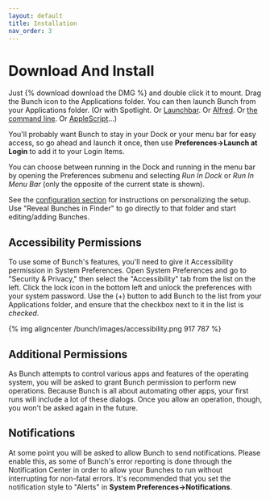 ```yaml
---
layout: default
title: Installation
nav_order: 3
---
```

# Download And Install

Just {% download download the DMG %} and double click it to mount. Drag the Bunch icon to the Applications folder. You can then launch Bunch from your Applications folder. (Or with Spotlight. Or [Launchbar](/bunch/docs/integration/launchbar). Or [Alfred](/bunch/docs/integration/alfred). Or [the command line](/bunch/docs/integration/cli). Or [AppleScript](/bunch/docs/integration/applescript)...)

You'll probably want Bunch to stay in your Dock or your menu bar for easy access, so go ahead and launch it once, then use __Preferences->Launch at Login__ to add it to your Login Items. 

You can choose between running in the Dock and running in the menu bar by opening the Preferences submenu and selecting _Run In Dock_ or _Run In Menu Bar_ (only the opposite of the current state is shown).

See the [configuration section](/bunch/docs/bunch-files/) for instructions on personalizing the setup. Use "Reveal Bunches in Finder" to go directly to that folder and start editing/adding Bunches.

## Accessibility Permissions

To use some of Bunch's features, you'll need to give it Accessibility permission in System Preferences. Open System Preferences and go to "Security & Privacy," then select the "Accessibility" tab from the list on the left. Click the lock icon in the bottom left and unlock the preferences with your system password. Use the (+) button to add Bunch to the list from your Applications folder, and ensure that the checkbox next to it in the list is _checked_.

{% img aligncenter /bunch/images/accessibility.png 917 787 %}

## Additional Permissions

As Bunch attempts to control various apps and features of the operating system, you will be asked to grant Bunch permission to perform new operations. Because Bunch is all about automating other apps, your first runs will include a lot of these dialogs. Once you allow an operation, though, you won't be asked again in the future.

## Notifications

At some point you will be asked to allow Bunch to send notifications. Please enable this, as some of Bunch's error reporting is done through the Notification Center in order to allow your Bunches to run without interrupting for non-fatal errors. It's recommended that you set the notification style to "Alerts" in __System Preferences->Notifications__.
